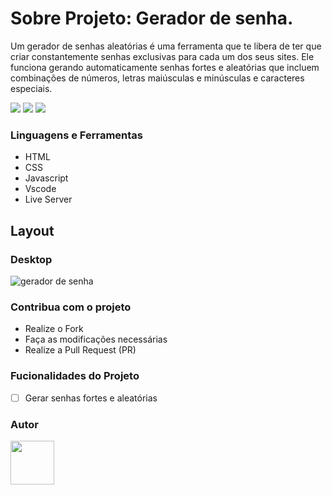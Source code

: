 # <h1> Sobre Projeto: Gerador de senha.

Um gerador de senhas aleatórias é uma ferramenta que te libera de ter que criar constantemente senhas exclusivas para cada um dos seus sites. Ele funciona gerando automaticamente senhas fortes e aleatórias que incluem combinações de números, letras maiúsculas e minúsculas e caracteres especiais.

<img src="https://img.shields.io/github/stars/jessicamedeirosp/PROJETO-CSS?style=social">
<img src="https://img.shields.io/github/issues-pr-raw/jessicamedeirosp/PROJETO-CSS?style=social">
<img src="https://img.shields.io/github/issues-closed/jessicamedeirosp/PROJETO-CSS?style=social">

### Linguagens e Ferramentas

- HTML
- CSS
- Javascript
- Vscode
- Live Server

## Layout

### Desktop

![gerador de senha](https://github.com/Acarollina/gerador-senha/assets/141369366/c17fcb1e-0b54-49bf-bb33-464b26af27ca)

### Contribua com o projeto

- Realize o Fork
- Faça as modificações necessárias
- Realize a Pull Request (PR)

### Fucionalidades do Projeto

- [ ] Gerar senhas fortes e aleatórias


### Autor
<img src="https://github.com/Acarollina/gerador-senha/assets/141369366/709755d3-3986-4353-996d-52fb2f589607" width="70px" />
